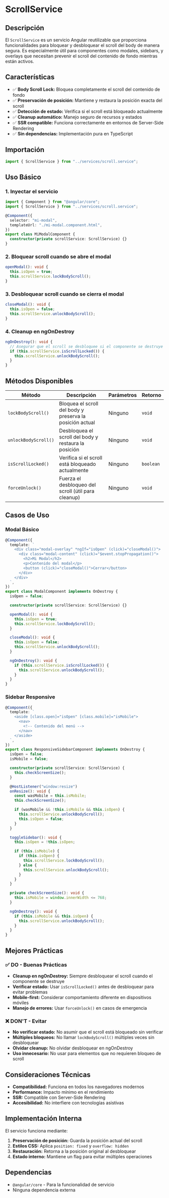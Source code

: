 # ScrollService

## Descripción

El `ScrollService` es un servicio Angular reutilizable que proporciona funcionalidades para bloquear y desbloquear el scroll del body de manera segura. Es especialmente útil para componentes como modales, sidebars, y overlays que necesitan prevenir el scroll del contenido de fondo mientras están activos.

## Características

- ✅ **Body Scroll Lock:** Bloquea completamente el scroll del contenido de fondo
- ✅ **Preservación de posición:** Mantiene y restaura la posición exacta del scroll
- ✅ **Detección de estado:** Verifica si el scroll está bloqueado actualmente
- ✅ **Cleanup automático:** Manejo seguro de recursos y estados
- ✅ **SSR compatible:** Funciona correctamente en entornos de Server-Side Rendering
- ✅ **Sin dependencias:** Implementación pura en TypeScript

## Importación

```typescript
import { ScrollService } from "../services/scroll.service";
```

## Uso Básico

### 1. Inyectar el servicio

```typescript
import { Component } from "@angular/core";
import { ScrollService } from "../services/scroll.service";

@Component({
  selector: "mi-modal",
  templateUrl: "./mi-modal.component.html",
})
export class MiModalComponent {
  constructor(private scrollService: ScrollService) {}
}
```

### 2. Bloquear scroll cuando se abre el modal

```typescript
openModal(): void {
  this.isOpen = true;
  this.scrollService.lockBodyScroll();
}
```

### 3. Desbloquear scroll cuando se cierra el modal

```typescript
closeModal(): void {
  this.isOpen = false;
  this.scrollService.unlockBodyScroll();
}
```

### 4. Cleanup en ngOnDestroy

```typescript
ngOnDestroy(): void {
  // Asegurar que el scroll se desbloquee si el componente se destruye
  if (this.scrollService.isScrollLocked()) {
    this.scrollService.unlockBodyScroll();
  }
}
```

## Métodos Disponibles

| Método               | Descripción                                              | Parámetros | Retorno   |
| -------------------- | -------------------------------------------------------- | ---------- | --------- |
| `lockBodyScroll()`   | Bloquea el scroll del body y preserva la posición actual | Ninguno    | `void`    |
| `unlockBodyScroll()` | Desbloquea el scroll del body y restaura la posición     | Ninguno    | `void`    |
| `isScrollLocked()`   | Verifica si el scroll está bloqueado actualmente         | Ninguno    | `boolean` |
| `forceUnlock()`      | Fuerza el desbloqueo del scroll (útil para cleanup)      | Ninguno    | `void`    |

## Casos de Uso

### Modal Básico

```typescript
@Component({
  template: `
    <div class="modal-overlay" *ngIf="isOpen" (click)="closeModal()">
      <div class="modal-content" (click)="$event.stopPropagation()">
        <h2>Mi Modal</h2>
        <p>Contenido del modal</p>
        <button (click)="closeModal()">Cerrar</button>
      </div>
    </div>
  `,
})
export class ModalComponent implements OnDestroy {
  isOpen = false;

  constructor(private scrollService: ScrollService) {}

  openModal(): void {
    this.isOpen = true;
    this.scrollService.lockBodyScroll();
  }

  closeModal(): void {
    this.isOpen = false;
    this.scrollService.unlockBodyScroll();
  }

  ngOnDestroy(): void {
    if (this.scrollService.isScrollLocked()) {
      this.scrollService.unlockBodyScroll();
    }
  }
}
```

### Sidebar Responsive

```typescript
@Component({
  template: `
    <aside [class.open]="isOpen" [class.mobile]="isMobile">
      <nav>
        <!-- Contenido del menú -->
      </nav>
    </aside>
  `,
})
export class ResponsiveSidebarComponent implements OnDestroy {
  isOpen = false;
  isMobile = false;

  constructor(private scrollService: ScrollService) {
    this.checkScreenSize();
  }

  @HostListener("window:resize")
  onResize(): void {
    const wasMobile = this.isMobile;
    this.checkScreenSize();

    if (wasMobile && !this.isMobile && this.isOpen) {
      this.scrollService.unlockBodyScroll();
      this.isOpen = false;
    }
  }

  toggleSidebar(): void {
    this.isOpen = !this.isOpen;

    if (this.isMobile) {
      if (this.isOpen) {
        this.scrollService.lockBodyScroll();
      } else {
        this.scrollService.unlockBodyScroll();
      }
    }
  }

  private checkScreenSize(): void {
    this.isMobile = window.innerWidth <= 768;
  }

  ngOnDestroy(): void {
    if (this.isMobile && this.isOpen) {
      this.scrollService.unlockBodyScroll();
    }
  }
}
```

## Mejores Prácticas

### ✅ DO - Buenas Prácticas

- **Cleanup en ngOnDestroy:** Siempre desbloquear el scroll cuando el componente se destruye
- **Verificar estado:** Usar `isScrollLocked()` antes de desbloquear para evitar problemas
- **Mobile-first:** Considerar comportamiento diferente en dispositivos móviles
- **Manejo de errores:** Usar `forceUnlock()` en casos de emergencia

### ❌ DON'T - Evitar

- **No verificar estado:** No asumir que el scroll está bloqueado sin verificar
- **Múltiples bloqueos:** No llamar `lockBodyScroll()` múltiples veces sin desbloquear
- **Olvidar cleanup:** No olvidar desbloquear en ngOnDestroy
- **Uso innecesario:** No usar para elementos que no requieren bloqueo de scroll

## Consideraciones Técnicas

- **Compatibilidad:** Funciona en todos los navegadores modernos
- **Performance:** Impacto mínimo en el rendimiento
- **SSR:** Compatible con Server-Side Rendering
- **Accesibilidad:** No interfiere con tecnologías asistivas

## Implementación Interna

El servicio funciona mediante:

1. **Preservación de posición:** Guarda la posición actual del scroll
2. **Estilos CSS:** Aplica `position: fixed` y `overflow: hidden`
3. **Restauración:** Retorna a la posición original al desbloquear
4. **Estado interno:** Mantiene un flag para evitar múltiples operaciones

## Dependencias

- `@angular/core` - Para la funcionalidad de servicio
- Ninguna dependencia externa
